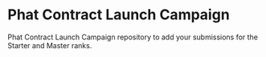 # Phat Contract Launch Campaign
Phat Contract Launch Campaign repository to add your submissions for the Starter and Master ranks.
